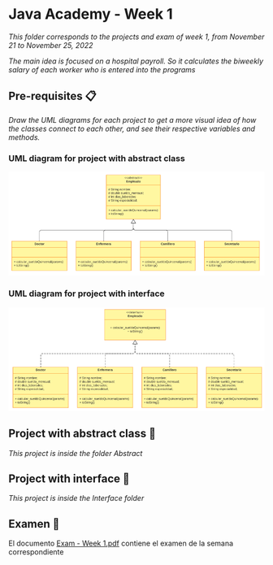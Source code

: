# Java Academy - Week 1

_This folder corresponds to the projects and exam of week 1, from November 21 to November 25, 2022_

_The main idea is focused on a hospital payroll. So it calculates the biweekly salary of each worker who is entered into the programs_

## Pre-requisites 📋

_Draw the UML diagrams for each project to get a more visual idea of how the classes connect to each other, and see their respective variables and methods._

### UML diagram for project with abstract class

![Image text](https://github.com/MaFernandaLopeZ/academiaXideralNov2022/blob/main/Semana%201/img/abstract.png)

### UML diagram for project with interface

![Image text](https://github.com/MaFernandaLopeZ/academiaXideralNov2022/blob/main/Semana%201/img/interface.png)

## Project with abstract class 🚀

_This project is inside the folder Abstract_

## Project with interface 🚀

_This project is inside the Interface folder_

## Examen 📄

El documento [Exam - Week 1.pdf](https://github.com/MaFernandaLopeZ/academiaXideralNov2022/blob/main/Semana%201/Exam%20-%20Week%201.pdf) contiene el examen de la semana correspondiente
